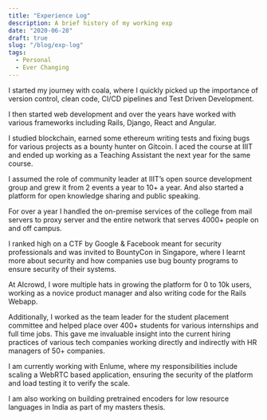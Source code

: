 ```yaml
---
title: "Experience Log"
description: A brief history of my working exp
date: "2020-06-28"
draft: true
slug: "/blog/exp-log"
tags:
  - Personal
  - Ever Changing
---
```


I started my journey with coala, where I quickly picked up the importance of version control, clean code, CI/CD pipelines and Test Driven Development.

I then started web development and over the years have worked with various frameworks including Rails, Django, React and Angular.

I studied blockchain, earned some ethereum writing tests and fixing bugs for various projects as a bounty hunter on Gitcoin. I aced the course at IIIT and ended up working as a Teaching Assistant the next year for the same course.

I assumed the role of community leader at IIIT’s open source development group and grew it from 2 events a year to 10+ a year. And also started a platform for open knowledge sharing and public speaking.

For over a year I handled the on-premise services of the college from mail servers to proxy server and the entire network that serves 4000+ people on and off campus.

I ranked high on a CTF by Google & Facebook meant for security professionals and was invited to BountyCon in Singapore, where I learnt more about security and how companies use bug bounty programs to ensure security of their systems.

At AIcrowd, I wore multiple hats in growing the platform for 0 to 10k users, working as a novice product manager and also writing code for the Rails Webapp.

Additionally, I worked as the team leader for the student placement committee and helped place over 400+ students for various internships and full time jobs. This gave me invaluable insight into the current hiring practices of various tech companies working directly and indirectly with HR managers of 50+ companies.

I am currently working with Enlume, where my responsibilities include scaling a WebRTC based application, ensuring the security of the platform and load testing it to verify the scale.

I am also working on building pretrained encoders for low resource languages in India as part of my masters thesis.
